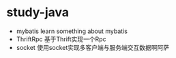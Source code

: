 # study-java
* mybatis
learn something about mybatis
* ThriftRpc
基于Thrift实现一个Rpc
* socket
使用socket实现多客户端与服务端交互数据啊阿萨
